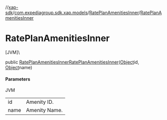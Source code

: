 //[xap-sdk](../../../index.md)/[com.expediagroup.sdk.xap.models](../index.md)/[RatePlanAmenitiesInner](index.md)/[RatePlanAmenitiesInner](-rate-plan-amenities-inner.md)

# RatePlanAmenitiesInner

[JVM]\

public [RatePlanAmenitiesInner](index.md)[RatePlanAmenitiesInner](-rate-plan-amenities-inner.md)([Object](https://docs.oracle.com/javase/8/docs/api/java/lang/Object.html)id, [Object](https://docs.oracle.com/javase/8/docs/api/java/lang/Object.html)name)

#### Parameters

JVM

| | |
|---|---|
| id | Amenity ID. |
| name | Amenity Name. |
